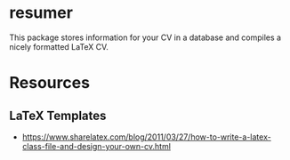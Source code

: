 <!-- README.md is generated from README.Rmd. Please edit that file -->
resumer
=======

This package stores information for your CV in a database and compiles a nicely formatted LaTeX CV.

Resources
=========

LaTeX Templates
---------------

-   <https://www.sharelatex.com/blog/2011/03/27/how-to-write-a-latex-class-file-and-design-your-own-cv.html>
